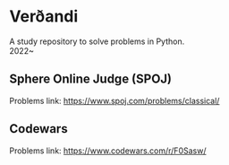 # Verðandi
A study repository to solve problems in Python.<br>
2022~

## Sphere Online Judge (SPOJ)

Problems link: https://www.spoj.com/problems/classical/

## Codewars

Problems link: https://www.codewars.com/r/F0Sasw/
